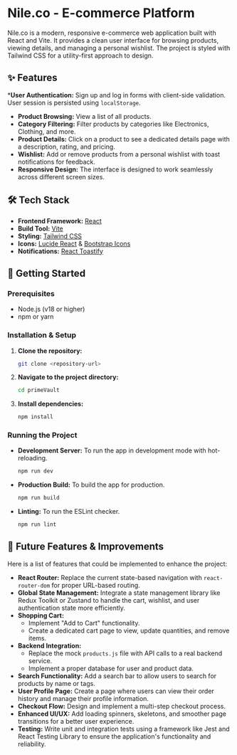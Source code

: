 # Nile.co - E-commerce Platform

Nile.co is a modern, responsive e-commerce web application built with React and Vite. It provides a clean user interface for browsing products, viewing details, and managing a personal wishlist. The project is styled with Tailwind CSS for a utility-first approach to design.

## ✨ Features

***User Authentication:** Sign up and log in forms with client-side validation. User session is persisted using `localStorage`.
*   **Product Browsing:** View a list of all products.
*   **Category Filtering:** Filter products by categories like Electronics, Clothing, and more.
*   **Product Details:** Click on a product to see a dedicated details page with a description, rating, and pricing.
*   **Wishlist:** Add or remove products from a personal wishlist with toast notifications for feedback.
*   **Responsive Design:** The interface is designed to work seamlessly across different screen sizes.

## 🛠️ Tech Stack

*   **Frontend Framework:** [React](https://react.dev/)
*   **Build Tool:** [Vite](https://vitejs.dev/)
*   **Styling:** [Tailwind CSS](https://tailwindcss.com/)
*   **Icons:** [Lucide React](https://lucide.dev/) & [Bootstrap Icons](https://icons.getbootstrap.com/)
*   **Notifications:** [React Toastify](https://fkhadra.github.io/react-toastify/introduction/)

## 🚀 Getting Started

### Prerequisites

*   Node.js (v18 or higher)
*   npm or yarn

### Installation & Setup

1.  **Clone the repository:**
    ```sh
    git clone <repository-url>
    ```
2.  **Navigate to the project directory:**
    ```sh
    cd primeVault
    ```
3.  **Install dependencies:**
    ```sh
    npm install
    ```

### Running the Project

*   **Development Server:** To run the app in development mode with hot-reloading.
    ```sh
    npm run dev
    ```
*   **Production Build:** To build the app for production.
    ```sh
    npm run build
    ```
*   **Linting:** To run the ESLint checker.
    ```sh
    npm run lint
    ```

## 🔮 Future Features & Improvements

Here is a list of features that could be implemented to enhance the project:

*   **React Router:** Replace the current state-based navigation with `react-router-dom` for proper URL-based routing.
*   **Global State Management:** Integrate a state management library like Redux Toolkit or Zustand to handle the cart, wishlist, and user authentication state more efficiently.
*   **Shopping Cart:**
    *   Implement "Add to Cart" functionality.
    *   Create a dedicated cart page to view, update quantities, and remove items.
*   **Backend Integration:**
    *   Replace the mock `products.js` file with API calls to a real backend service.
    *   Implement a proper database for user and product data.
*   **Search Functionality:** Add a search bar to allow users to search for products by name or tags.
*   **User Profile Page:** Create a page where users can view their order history and manage their profile information.
*   **Checkout Flow:** Design and implement a multi-step checkout process.
*   **Enhanced UI/UX:** Add loading spinners, skeletons, and smoother page transitions for a better user experience.
*   **Testing:** Write unit and integration tests using a framework like Jest and React Testing Library to ensure the application's functionality and reliability.
